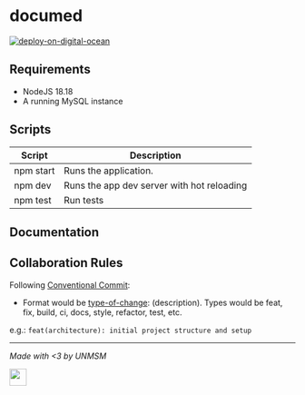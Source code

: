 # documed

[![deploy-on-digital-ocean](https://github.com/medicomas/documed-backend-express/actions/workflows/deploy.yml/badge.svg)](https://github.com/medicomas/documed-backend-express/actions/workflows/deploy.yml)

## Requirements

- NodeJS 18.18
- A running MySQL instance

## Scripts

| Script    | Description                                |
| --------- | ------------------------------------------ |
| npm start | Runs the application.                      |
| npm dev   | Runs the app dev server with hot reloading |
| npm test  | Run tests                                  |

## Documentation

## Collaboration Rules

Following [Conventional Commit](https://www.conventionalcommits.org/en/v1.0.0/):

- Format would be [type-of-change](scope): (description).
Types would be feat, fix, build, ci, docs, style, refactor, test, etc.

e.g.: `feat(architecture): initial project structure and setup`

---

*Made with <3 by UNMSM*

<img src="https://i.pinimg.com/originals/48/c9/52/48c9522aaa31a27582216bec737e92ce.gif" width=30>
